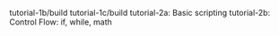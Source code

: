 tutorial-1b/build
tutorial-1c/build
tutorial-2a: Basic scripting
tutorial-2b: Control Flow: if, while, math

